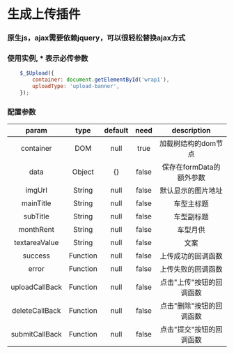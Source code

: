 # 生成上传插件 
### 原生js，ajax需要依赖jquery，可以很轻松替换ajax方式

### 使用实例, * 表示必传参数
```javascript
    $_$Upload({
        container: document.getElementById('wrap1'),
        uploadType: 'upload-banner',
    });

``` 
### 配置参数
|param|type|default|need|description|
|:----:|:----:|:----:|:----:|:----:|
|container|DOM|null|true|加载树结构的dom节点|
|data|Object|{}|false|保存在formData的额外参数|
|imgUrl|String|null|false|默认显示的图片地址|
|mainTitle|String|null|false|车型主标题|
|subTitle|String|null|false|车型副标题|
|monthRent|String|null|false|车型月供|
|textareaValue|String|null|false|文案|
|success|Function|null|false|上传成功的回调函数|
|error|Function|null|false|上传失败的回调函数|
|uploadCallBack|Function|null|false|点击"上传"按钮的回调函数|
|deleteCallBack|Function|null|false|点击"删除"按钮的回调函数|
|submitCallBack|Function|null|false|点击"提交"按钮的回调函数|




